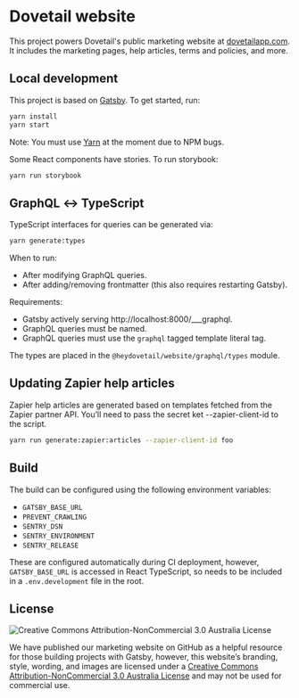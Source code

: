 # Dovetail website

This project powers Dovetail's public marketing website at [dovetailapp.com](https://dovetailapp.com). It includes the marketing pages, help articles, terms and policies, and more.

## Local development

This project is based on [Gatsby](https://www.gatsbyjs.org/). To get started, run:

```sh
yarn install
yarn start
```

Note: You must use [Yarn](https://yarnpkg.com/en/) at the moment due to NPM bugs.

Some React components have stories. To run storybook:

```sh
yarn run storybook
```

## GraphQL ↔ TypeScript

TypeScript interfaces for queries can be generated via:

```sh
yarn generate:types
```

When to run:

* After modifying GraphQL queries.
* After adding/removing frontmatter (this also requires restarting Gatsby).

Requirements:

* Gatsby actively serving http://localhost:8000/___graphql.
* GraphQL queries must be named.
* GraphQL queries must use the `graphql` tagged template literal tag.

The types are placed in the `@heydovetail/website/graphql/types` module.

## Updating Zapier help articles

Zapier help articles are generated based on templates fetched from the Zapier partner API. You’ll need to pass the secret ket --zapier-client-id to the script.

```sh
yarn run generate:zapier:articles --zapier-client-id foo
```

## Build

The build can be configured using the following environment variables:

* `GATSBY_BASE_URL`
* `PREVENT_CRAWLING`
* `SENTRY_DSN`
* `SENTRY_ENVIRONMENT`
* `SENTRY_RELEASE`

These are configured automatically during CI deployment, however, `GATSBY_BASE_URL` is accessed in React TypeScript, so needs to be included in a `.env.development` file in the root.

## License

![Creative Commons Attribution-NonCommercial 3.0 Australia License](https://i.creativecommons.org/l/by-nc/3.0/au/88x31.png)

We have published our marketing website on GitHub as a helpful resource for those building projects with Gatsby, however, this website’s branding, style, wording, and images are licensed under a [Creative Commons Attribution-NonCommercial 3.0 Australia License](http://creativecommons.org/licenses/by-nc/3.0/au/) and may not be used for commercial use.
